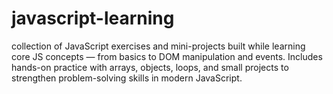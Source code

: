 # javascript-learning
collection of JavaScript exercises and mini-projects built while learning core JS concepts — from basics to DOM manipulation and events. Includes hands-on practice with arrays, objects, loops, and small projects to strengthen problem-solving skills in modern JavaScript.
